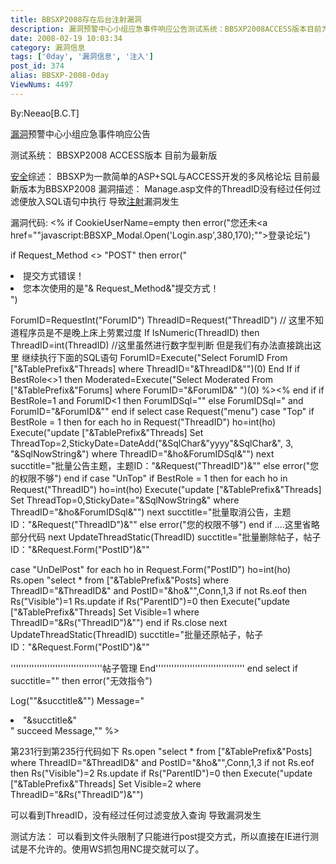 ```yaml
---
title: BBSXP2008存在后台注射漏洞
description: 漏洞预警中心小组应急事件响应公告测试系统：BBSXP2008ACCESS版本目前为最新版安全综述：BBSXP为一款简单的ASP+SQL与ACCESS开发的多风格论坛目前最新版本为BBSXP2008漏洞描述：Manage.asp文件的ThreadID没有经过任何过滤便放入SQL语句中执行导致注射漏洞发生
date: 2008-02-19 10:03:34
category: 漏洞信息
tags: ['0day', '漏洞信息', '注入']
post_id: 374
alias: BBSXP-2008-0day
ViewNums: 4497
---
```


By:Neeao[B.C.T]

[漏洞](/tags/%E6%BC%8F%E6%B4%9E%E4%BF%A1%E6%81%AF)预警中心小组应急事件响应公告

测试系统：
BBSXP2008 ACCESS版本 目前为最新版

[安全](/tags/%E5%AE%89%E5%85%A8)综述：
BBSXP为一款简单的ASP+SQL与ACCESS开发的多风格论坛 目前最新版本为BBSXP2008
漏洞描述：
Manage.asp文件的ThreadID没有经过任何过滤便放入SQL语句中执行 导致[注射](/tags/%E6%B3%A8%E5%85%A5)漏洞发生

漏洞代码:
<%
if CookieUserName=empty then error("您还未<a href=""javascript:BBSXP_Modal.Open('Login.asp',380,170);"">登录</a>论坛")

if Request_Method <> "POST" then error("<li>提交方式错误！</li><li>您本次使用的是"& Request_Method&"提交方式！</li>")

ForumID=RequestInt("ForumID")
ThreadID=Request("ThreadID") // 这里不知道程序员是不是晚上床上劳累过度
If IsNumeric(ThreadID) then
ThreadID=int(ThreadID) //这里虽然进行数字型判断 但是我们有办法直接跳出这里 继续执行下面的SQL语句
ForumID=Execute("Select ForumID From ["&TablePrefix&"Threads] where ThreadID="&ThreadID&"")(0)
End If
if BestRole<>1 then
Moderated=Execute("Select Moderated From ["&TablePrefix&"Forums] where ForumID="&ForumID&" ")(0)
%><!-- #include file="Utility/ForumPermissions.asp" --><%
end if
if BestRole=1 and ForumID<1 then
ForumIDSql=""
else
ForumIDSql=" and ForumID="&ForumID&""
end if
select case Request("menu")
case "Top"
if BestRole = 1 then
for each ho in Request("ThreadID")
ho=int(ho)
Execute("update ["&TablePrefix&"Threads] Set ThreadTop=2,StickyDate=DateAdd("&SqlChar&"yyyy"&SqlChar&", 3, "&SqlNowString&") where ThreadID="&ho&ForumIDSql&"")
next
succtitle="批量公告主题，主题ID："&Request("ThreadID")&""
else
error("您的权限不够")
end if
case "UnTop"
if BestRole = 1 then
for each ho in Request("ThreadID")
ho=int(ho)
Execute("update ["&TablePrefix&"Threads] Set ThreadTop=0,StickyDate="&SqlNowString&" where ThreadID="&ho&ForumIDSql&"")
next
succtitle="批量取消公告，主题ID："&Request("ThreadID")&""
else
error("您的权限不够")
end if
....这里省略部分代码
next
UpdateThreadStatic(ThreadID)
succtitle="批量删除帖子，帖子ID："&Request.Form("PostID")&""

case "UnDelPost"
for each ho in Request.Form("PostID")
ho=int(ho)
Rs.open "select * from ["&TablePrefix&"Posts] where ThreadID="&ThreadID&" and PostID="&ho&"",Conn,1,3
if not Rs.eof then
Rs("Visible")=1
Rs.update
if Rs("ParentID")=0 then Execute("update ["&TablePrefix&"Threads] Set Visible=1 where ThreadID="&Rs("ThreadID")&"")
end if
Rs.close
next
UpdateThreadStatic(ThreadID)
succtitle="批量还原帖子，帖子ID："&Request.Form("PostID")&""

'''''''''''''''''''''''''''''''''''帖子管理 End''''''''''''''''''''''''''''''''''
end select
if succtitle="" then error("无效指令")

Log(""&succtitle&"")
Message="<li>"&succtitle&"</li>"
succeed Message,""
%>

第231行到第235行代码如下
Rs.open "select * from ["&TablePrefix&"Posts] where ThreadID="&ThreadID&" and PostID="&ho&"",Conn,1,3
if not Rs.eof then
Rs("Visible")=2
Rs.update
if Rs("ParentID")=0 then Execute("update ["&TablePrefix&"Threads] Set Visible=2 where ThreadID="&Rs("ThreadID")&"")

可以看到ThreadID，没有经过任何过滤变放入查询 导致漏洞发生

测试方法：
可以看到文件头限制了只能进行post提交方式，所以直接在IE进行测试是不允许的。使用WS抓包用NC提交就可以了。

